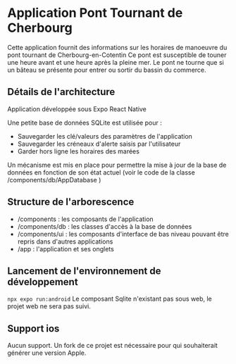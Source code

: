 # Application Pont Tournant de Cherbourg

Cette application fournit des informations sur les horaires de manoeuvre du pont tournant de Cherbourg-en-Cotentin
Ce pont est susceptible de touner une heure avant et une heure après la pleine mer.
Le pont ne tourne que si un bâteau se présente pour entrer ou sortir du bassin du commerce.

## Détails de l'architecture
Application développée sous Expo React Native

Une petite base de données SQLite est utilisée pour :
- Sauvegarder les clé/valeurs des paramètres de l'application
- Sauvegarder les créneaux d'alerte saisis par l'utilisateur
- Garder hors ligne les horaires des marées

Un mécanisme est mis en place pour permettre la mise à jour de la base de données en fonction de son état actuel
(voir le code de la classe /components/db/AppDatabase )

## Structure de l'arborescence
- /components : les composants de l'application
- /components/db : les classes d'accès à la base de données
- /components/ui : les composants d'interface de bas niveau pouvant être repris dans d'autres applications
- /app : l'application et ses onglets

## Lancement de l'environnement de développement
```npx expo run:android```
Le composant Sqlite n'existant pas sous web, le projet web ne sera pas suivi.

## Support ios
Aucun support. Un fork de ce projet est nécessaire pour qui souhaiterait générer une version Apple.

